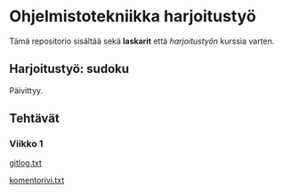 # Ohjelmistotekniikka harjoitustyö

Tämä repositorio sisältää sekä **laskarit** että *harjoitustyön* kurssia varten.

## Harjoitustyö: sudoku
Päivittyy.

## Tehtävät
### Viikko 1
[gitlog.txt](https://github.com/jnnhan/ot-harjoitustyo/blob/main/laskarit/viikko1/gitlog.txt)

[komentorivi.txt](https://github.com/jnnhan/ot-harjoitustyo/blob/main/laskarit/viikko1/komentorivi.txt)
